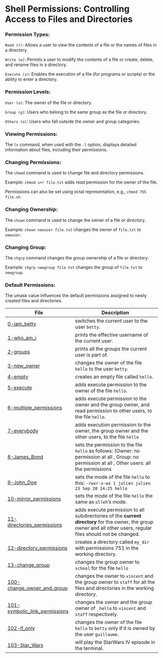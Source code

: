 # Shell Permissions: Controlling Access to Files and Directories

### Permission Types:

``Read (r)``: Allows a user to view the contents of a file or the names of files in a directory.

``Write (w)``: Permits a user to modify the contents of a file or create, delete, and rename files in a directory.

``Execute (x)``: Enables the execution of a file (for programs or scripts) or the ability to enter a directory.

### Permission Levels:

``User (u)``: The owner of the file or directory.

``Group (g)``: Users who belong to the same group as the file or directory.

``Others (o)``: Users who fall outside the owner and group categories.

### Viewing Permissions:

The ``ls`` command, when used with the ``-l`` option, displays detailed information about files, including their permissions.

### Changing Permissions:

The ``chmod`` command is used to change file and directory permissions.

Example: ``chmod u+r file.txt`` adds read permission for the owner of the file.

Permissions can also be set using octal representation, e.g., ``chmod 755 file.sh``.

### Changing Ownership:

The ``chown`` command is used to change the owner of a file or directory.

Example: ``chown newuser file.txt`` changes the owner of ``file.txt`` to ``newuser``.

### Changing Group:

The ``chgrp`` command changes the group ownership of a file or directory.

Example: ``chgrp newgroup file.txt`` changes the group of ``file.txt`` to ``newgroup``.

### Default Permissions:

The umask value influences the default permissions assigned to newly created files and directories.

| File      | Description |
|-----------|-----|
| [0-iam_betty](https://github.com/Matsadura/preparation_alx/blob/master/alx-system_engineering-devops/0x01-shell_permissions/0-iam_betty)     | switches the current user to the user `betty`.  |
| [1-who_am_i](https://github.com/Matsadura/preparation_alx/blob/master/alx-system_engineering-devops/0x01-shell_permissions/1-who_am_i)      | prints the effective username of the current user.  |
| [2-groups](https://github.com/Matsadura/preparation_alx/blob/master/alx-system_engineering-devops/0x01-shell_permissions/2-groups)     | prints all the groups the current user is part of.  |
| [3-new_owner](https://github.com/Matsadura/preparation_alx/blob/master/alx-system_engineering-devops/0x01-shell_permissions/3-new_owner)     | changes the owner of the file `hello` to the user `betty`.  |
| [4-empty](https://github.com/Matsadura/preparation_alx/blob/master/alx-system_engineering-devops/0x01-shell_permissions/4-empty)      | creates an empty file called `hello`.  |
| [5-execute](https://github.com/Matsadura/preparation_alx/blob/master/alx-system_engineering-devops/0x01-shell_permissions/5-execute)     | adds execute permission to the owner of the file `hello`.  |
| [6-multiple_permissions](https://github.com/Matsadura/preparation_alx/blob/master/alx-system_engineering-devops/0x01-shell_permissions/6-multiple_permissions)     | adds execute permission to the owner and the group owner, and read permission to other users, to the file `hello`.  |
| [7-everybody](https://github.com/Matsadura/preparation_alx/blob/master/alx-system_engineering-devops/0x01-shell_permissions/7-everybody)     | adds execution permission to the owner, the group owner and the other users, to the file `hello`  |
| [8-James_Bond](https://github.com/Matsadura/preparation_alx/blob/master/alx-system_engineering-devops/0x01-shell_permissions/8-James_Bond)      | sets the permission to the file `hello` as follows: (Owner: no permission at all , Group: no permission at all , Other users: all the permissions  |
| [9-John_Doe](https://github.com/Matsadura/preparation_alx/blob/master/alx-system_engineering-devops/0x01-shell_permissions/9-John_Doe)      | sets the mode of the file `hello` to this: ```-rwxr-x-wx 1 julien julien 23 Sep 20 14:25 hello```  |
| [10-mirror_permissions](https://github.com/Matsadura/preparation_alx/blob/master/alx-system_engineering-devops/0x01-shell_permissions/10-mirror_permissions)       | sets the mode of the file `hello` the same as `olleh`’s mode.  |
| [11-directories_permissions](https://github.com/Matsadura/preparation_alx/blob/master/alx-system_engineering-devops/0x01-shell_permissions/11-directories_permissions)      | adds execute permission to all subdirectories of the __current directory__ for the owner, the group owner and all other users, regular files should not be changed.  |
| [12-directory_permissions](https://github.com/Matsadura/preparation_alx/blob/master/alx-system_engineering-devops/0x01-shell_permissions/12-directory_permissions)      | creates a directory called `my_dir` with permissions 751 in the working directory.  |
| [13-change_group](https://github.com/Matsadura/preparation_alx/blob/master/alx-system_engineering-devops/0x01-shell_permissions/13-change_group)      | changes the group owner to `school` for the file `hello`  |
| [100-change_owner_and_group](https://github.com/Matsadura/preparation_alx/blob/master/alx-system_engineering-devops/0x01-shell_permissions/100-change_owner_and_group)    | changes the owner to `vincent` and the group owner to `staff` for all the files and directories in the working directory.  |
| [101-symbolic_link_permissions](https://github.com/Matsadura/preparation_alx/blob/master/alx-system_engineering-devops/0x01-shell_permissions/101-symbolic_link_permissions)     | changes the owner and the group owner of `_hello` to `vincent` and `staff` respectively.  |
| [102-if_only](https://github.com/Matsadura/preparation_alx/blob/master/alx-system_engineering-devops/0x01-shell_permissions/102-if_only)     | changes the owner of the file `hello` to `betty` only if it is owned by the user `guillaume`.  |
| [103-Star_Wars](https://github.com/Matsadura/preparation_alx/blob/master/alx-system_engineering-devops/0x01-shell_permissions/103-Star_Wars)    | will play the StarWars IV episode in the terminal.  |
